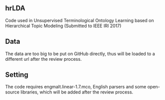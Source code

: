 ##  hrLDA
Code used in Unsupervised Terminological Ontology Learning based on Hierarchical Topic Modeling (Submitted to IEEE IRI 2017)

## Data
The data are too big to be put on GitHub directly, thus will be loaded to a different url after the review process.

## Setting
The code requires engmalt.linear-1.7.mco, English parsers and some open-source libraries, which will be added after the review process.

